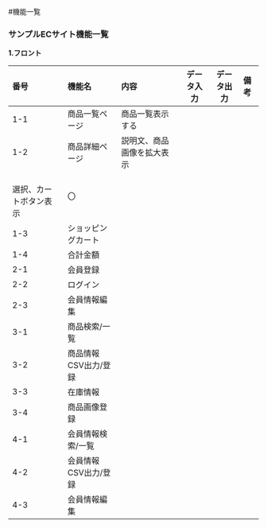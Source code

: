 #機能一覧
### サンプルECサイト機能一覧
**1.フロント**

|番号|機能名|内容|データ入力|データ出力|備考|
|:---|:---|:---|:---:|:----:|:---|
|1-1|商品一覧ページ|商品一覧表示する||||
|1-2|商品詳細ページ|説明文、商品画像を拡大表示
<br>選択、カートボタン表示|〇|||
|1-3|ショッピングカート||||
|1-4|合計金額||||
|2-1|会員登録||||
|2-2|ログイン||||
|2-3|会員情報編集||||
|3-1|商品検索/一覧||||
|3-2|商品情報CSV出力/登録||||
|3-3|在庫情報||||
|3-4|商品画像登録||||
|4-1|会員情報検索/一覧||||
|4-2|会員情報CSV出力/登録||||
|4-3|会員情報編集||||

